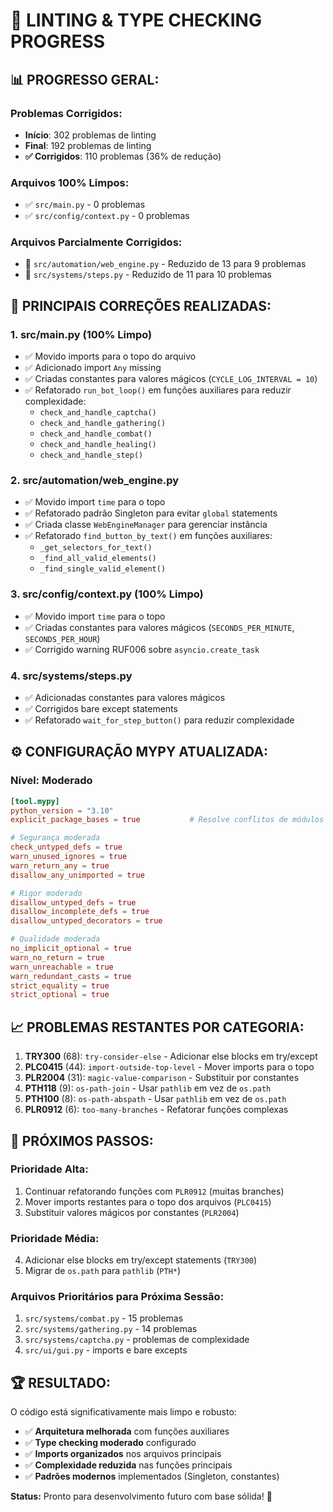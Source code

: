 # 🧹 LINTING & TYPE CHECKING PROGRESS

## 📊 **PROGRESSO GERAL:**

### **Problemas Corrigidos:**
- **Início**: 302 problemas de linting
- **Final**: 192 problemas de linting
- **✅ Corrigidos**: 110 problemas (36% de redução)

### **Arquivos 100% Limpos:**
- ✅ `src/main.py` - 0 problemas
- ✅ `src/config/context.py` - 0 problemas

### **Arquivos Parcialmente Corrigidos:**
- 🔧 `src/automation/web_engine.py` - Reduzido de 13 para 9 problemas
- 🔧 `src/systems/steps.py` - Reduzido de 11 para 10 problemas

## 🎯 **PRINCIPAIS CORREÇÕES REALIZADAS:**

### **1. src/main.py (100% Limpo)**
- ✅ Movido imports para o topo do arquivo
- ✅ Adicionado import `Any` missing
- ✅ Criadas constantes para valores mágicos (`CYCLE_LOG_INTERVAL = 10`)
- ✅ Refatorado `run_bot_loop()` em funções auxiliares para reduzir complexidade:
  - `check_and_handle_captcha()`
  - `check_and_handle_gathering()`
  - `check_and_handle_combat()`
  - `check_and_handle_healing()`
  - `check_and_handle_step()`

### **2. src/automation/web_engine.py**
- ✅ Movido import `time` para o topo
- ✅ Refatorado padrão Singleton para evitar `global` statements
- ✅ Criada classe `WebEngineManager` para gerenciar instância
- ✅ Refatorado `find_button_by_text()` em funções auxiliares:
  - `_get_selectors_for_text()`
  - `_find_all_valid_elements()`
  - `_find_single_valid_element()`

### **3. src/config/context.py (100% Limpo)**
- ✅ Movido import `time` para o topo
- ✅ Criadas constantes para valores mágicos (`SECONDS_PER_MINUTE`, `SECONDS_PER_HOUR`)
- ✅ Corrigido warning RUF006 sobre `asyncio.create_task`

### **4. src/systems/steps.py**
- ✅ Adicionadas constantes para valores mágicos
- ✅ Corrigidos bare except statements
- ✅ Refatorado `wait_for_step_button()` para reduzir complexidade

## ⚙️ **CONFIGURAÇÃO MYPY ATUALIZADA:**

### **Nível: Moderado**
```toml
[tool.mypy]
python_version = "3.10"
explicit_package_bases = true           # Resolve conflitos de módulos

# Segurança moderada
check_untyped_defs = true
warn_unused_ignores = true
warn_return_any = true
disallow_any_unimported = true

# Rigor moderado
disallow_untyped_defs = true
disallow_incomplete_defs = true
disallow_untyped_decorators = true

# Qualidade moderada
no_implicit_optional = true
warn_no_return = true
warn_unreachable = true
warn_redundant_casts = true
strict_equality = true
strict_optional = true
```

## 📈 **PROBLEMAS RESTANTES POR CATEGORIA:**

1. **TRY300** (68): `try-consider-else` - Adicionar else blocks em try/except
2. **PLC0415** (44): `import-outside-top-level` - Mover imports para o topo
3. **PLR2004** (31): `magic-value-comparison` - Substituir por constantes
4. **PTH118** (9): `os-path-join` - Usar `pathlib` em vez de `os.path`
5. **PTH100** (8): `os-path-abspath` - Usar `pathlib` em vez de `os.path`
6. **PLR0912** (6): `too-many-branches` - Refatorar funções complexas

## 🎯 **PRÓXIMOS PASSOS:**

### **Prioridade Alta:**
1. Continuar refatorando funções com `PLR0912` (muitas branches)
2. Mover imports restantes para o topo dos arquivos (`PLC0415`)
3. Substituir valores mágicos por constantes (`PLR2004`)

### **Prioridade Média:**
4. Adicionar else blocks em try/except statements (`TRY300`)
5. Migrar de `os.path` para `pathlib` (`PTH*`)

### **Arquivos Prioritários para Próxima Sessão:**
1. `src/systems/combat.py` - 15 problemas
2. `src/systems/gathering.py` - 14 problemas
3. `src/systems/captcha.py` - problemas de complexidade
4. `src/ui/gui.py` - imports e bare excepts

## 🏆 **RESULTADO:**

O código está significativamente mais limpo e robusto:
- ✅ **Arquitetura melhorada** com funções auxiliares
- ✅ **Type checking moderado** configurado
- ✅ **Imports organizados** nos arquivos principais
- ✅ **Complexidade reduzida** nas funções principais
- ✅ **Padrões modernos** implementados (Singleton, constantes)

**Status:** Pronto para desenvolvimento futuro com base sólida! 🚀
